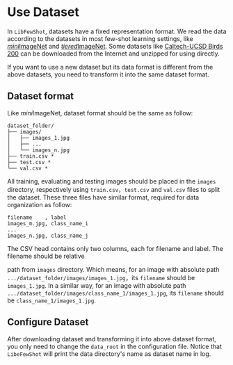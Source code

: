 # Use Dataset

In `LibFewShot`, datasets have a fixed representation format. We read the data according to the datasets in most few-shot learning settings, like [*mini*ImageNet](https://paperswithcode.com/dataset/miniimagenet-1) and [*tiered*ImageNet](https://paperswithcode.com/dataset/tieredimagenet). Some datasets like
[Caltech-UCSD Birds 200](http://www.vision.caltech.edu/visipedia/CUB-200.html) can be downloaded from the Internet and unzipped for using directly.

If you want to use a new dataset but its data format is different from the above datasets, you need to transform it into the same dataset format.

## Dataset format
Like *mini*ImageNet, dataset format should be the same as follow:
```
dataset_folder/
├── images/
│   ├── images_1.jpg
│   ├── ...
│   └── images_n.jpg
├── train.csv *
├── test.csv *
└── val.csv *
```

All training, evaluating and testing images should be placed in the `images` directory, respectively using `train.csv`，`test.csv` and `val.csv` files to split the dataset. These three files have similar format, required for data organization as follow:

```csv
filename    , label
images_m.jpg, class_name_i
...
images_n.jpg, class_name_j
```
The CSV head contains only two columns, each for filename and label. The filename should be relative

path from `images` directory. Which means, for an image with absolute path `.../dataset_folder/images/images_1.jpg`，its `filename` should be `images_1.jpg`. In a similar way, for an image with absolute path  `.../dataset_folder/images/class_name_1/images_1.jpg`,  its `filename` should be `class_name_1/images_1.jpg`.

## Configure Dataset
After downloading dataset and transforming it into above dataset format, you only need to change the `data_root` in the configuration file. Notice that `LibeFewShot` will  print the data directory's name as dataset name in log.
